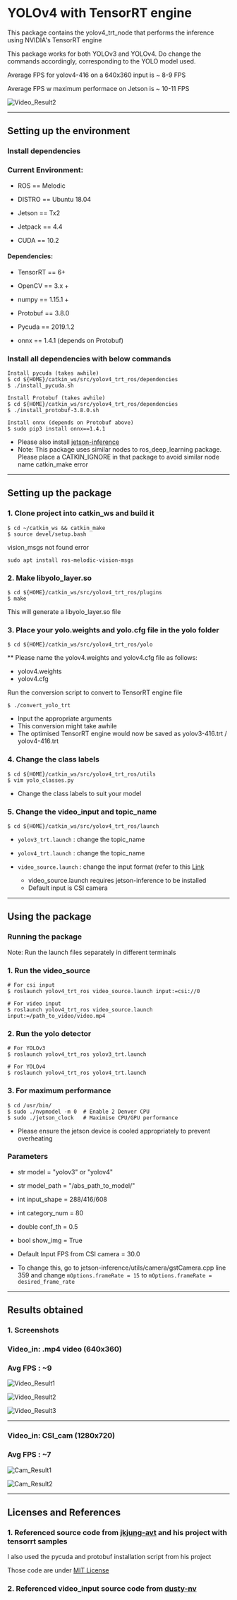 # YOLOv4 with TensorRT engine

This package contains the yolov4_trt_node that performs the inference using NVIDIA's TensorRT engine

This package works for both YOLOv3 and YOLOv4. Do change the commands accordingly, corresponding to the YOLO model used.

Average FPS for yolov4-416 on a 640x360 input is ~ 8-9 FPS

Average FPS w maximum performace on Jetson is ~ 10-11 FPS

![Video_Result2](docs/results2.png)

---
## Setting up the environment

### Install dependencies

### Current Environment:

- ROS 	   == Melodic

- DISTRO   == Ubuntu 18.04

- Jetson   == Tx2

- Jetpack  == 4.4

- CUDA     == 10.2


#### Dependencies:

- TensorRT == 6+

- OpenCV == 3.x +

- numpy == 1.15.1 +

- Protobuf == 3.8.0

- Pycuda == 2019.1.2

- onnx == 1.4.1 (depends on Protobuf)

### Install all dependencies with below commands

```
Install pycuda (takes awhile)
$ cd ${HOME}/catkin_ws/src/yolov4_trt_ros/dependencies
$ ./install_pycuda.sh

Install Protobuf (takes awhile)
$ cd ${HOME}/catkin_ws/src/yolov4_trt_ros/dependencies
$ ./install_protobuf-3.8.0.sh

Install onnx (depends on Protobuf above)
$ sudo pip3 install onnx==1.4.1
```

* Please also install [jetson-inference](https://github.com/dusty-nv/ros_deep_learning#jetson-inference)
* Note: This package uses similar nodes to ros_deep_learning package. Please place a CATKIN_IGNORE in that package to avoid similar node name catkin_make error
---
## Setting up the package

### 1. Clone project into catkin_ws and build it

``` 
$ cd ~/catkin_ws && catkin_make
$ source devel/setup.bash
```

vision_msgs not found error
```
sudo apt install ros-melodic-vision-msgs
```

### 2. Make libyolo_layer.so

```
$ cd ${HOME}/catkin_ws/src/yolov4_trt_ros/plugins
$ make
```

This will generate a libyolo_layer.so file

### 3. Place your yolo.weights and yolo.cfg file in the yolo folder

```
$ cd ${HOME}/catkin_ws/src/yolov4_trt_ros/yolo
```
** Please name the yolov4.weights and yolov4.cfg file as follows:
- yolov4.weights
- yolov4.cfg

Run the conversion script to convert to TensorRT engine file

```
$ ./convert_yolo_trt
```

- Input the appropriate arguments
- This conversion might take awhile
- The optimised TensorRT engine would now be saved as yolov3-416.trt / yolov4-416.trt

### 4. Change the class labels

```
$ cd ${HOME}/catkin_ws/src/yolov4_trt_ros/utils
$ vim yolo_classes.py
```

- Change the class labels to suit your model

### 5. Change the video_input and topic_name

```
$ cd ${HOME}/catkin_ws/src/yolov4_trt_ros/launch
```

- `yolov3_trt.launch` : change the topic_name

- `yolov4_trt.launch` : change the topic_name

- `video_source.launch` : change the input format (refer to this [Link](https://github.com/dusty-nv/jetson-inference/blob/master/docs/aux-streaming.md)

   * video_source.launch requires jetson-inference to be installed
   * Default input is CSI camera

---
## Using the package

### Running the package

Note: Run the launch files separately in different terminals

### 1. Run the video_source 

```
# For csi input
$ roslaunch yolov4_trt_ros video_source.launch input:=csi://0

# For video input
$ roslaunch yolov4_trt_ros video_source.launch input:=/path_to_video/video.mp4
```

### 2. Run the yolo detector

```
# For YOLOv3
$ roslaunch yolov4_trt_ros yolov3_trt.launch

# For YOLOv4
$ roslaunch yolov4_trt_ros yolov4_trt.launch
```

### 3. For maximum performance

```
$ cd /usr/bin/
$ sudo ./nvpmodel -m 0	# Enable 2 Denver CPU
$ sudo ./jetson_clock	# Maximise CPU/GPU performance
```

* Please ensure the jetson device is cooled appropriately to prevent overheating

### Parameters

- str model = "yolov3" or "yolov4" 
- str model_path = "/abs_path_to_model/"
- int input_shape = 288/416/608
- int category_num = 80
- double conf_th = 0.5
- bool show_img = True

- Default Input FPS from CSI camera = 30.0
* To change this, go to jetson-inference/utils/camera/gstCamera.cpp line 359 and change `mOptions.frameRate = 15` to `mOptions.frameRate = desired_frame_rate`
---
## Results obtained

### 1. Screenshots 

### Video_in: .mp4 video (640x360)

### Avg FPS : ~9

![Video_Result1](docs/results.png)

![Video_Result2](docs/results2.png)

![Video_Result3](docs/results3.png)

---

### Video_in: CSI_cam (1280x720)

### Avg FPS : ~7

![Cam_Result1](docs/cam1.png)

![Cam_Result2](docs/cam2.png)

---
## Licenses and References

### 1. Referenced source code from [jkjung-avt](https://github.com/jkjung-avt/) and his project with tensorrt samples

I also used the pycuda and protobuf installation script from his project

Those code are under [MIT License](https://github.com/jkjung-avt/tensorrt_demos/blob/master/LICENSE)

### 2. Referenced video_input source code from [dusty-nv](https://github.com/dusty-nv/ros_deep_learning#jetson-inference)
